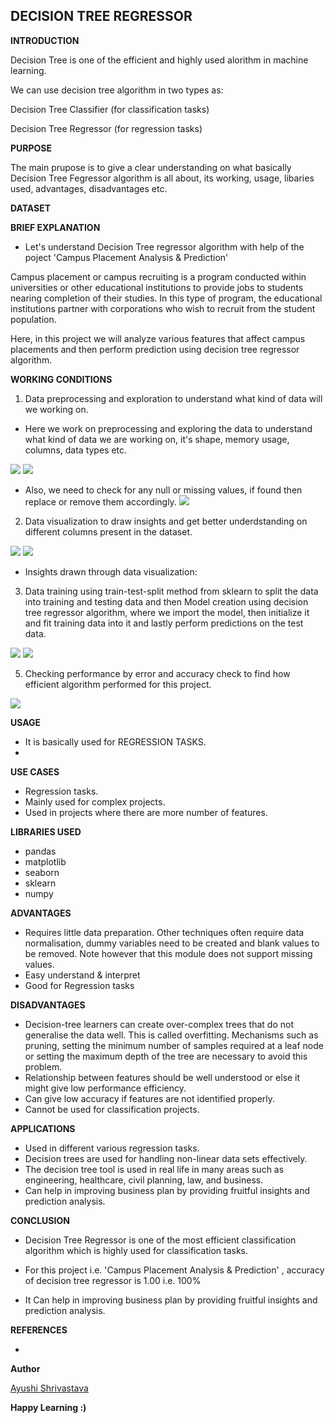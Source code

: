 ## **DECISION TREE REGRESSOR**

**INTRODUCTION**

Decision Tree is one of the efficient and highly used alorithm in machine learning.

We can use decision tree algorithm in two types as:

Decision Tree Classifier (for classification tasks)

Decision Tree Regressor (for regression tasks)

**PURPOSE**

The main prupose is to give a clear understanding on what basically Decision Tree Fegressor algorithm is all about, its working, usage, libaries used, advantages, disadvantages etc.

**DATASET**




**BRIEF EXPLANATION**
- Let's understand Decision Tree regressor algorithm with help of the poject 'Campus Placement Analysis & Prediction' 

Campus placement or campus recruiting is a program conducted within universities or other educational institutions to provide jobs to students nearing completion of their studies. In this type of program, the educational institutions partner with corporations who wish to recruit from the student population.


Here, in this project we will analyze various features that affect campus placements and then perform prediction using decision tree regressor algorithm.



**WORKING CONDITIONS**
1.  Data preprocessing and exploration to understand what kind of data will we working on.

- Here we work on preprocessing and exploring the data to understand what kind of data we are working on, it's shape, memory usage, columns, data types etc.

![](https://github.com/ayushi424/DS-ScriptsNook/blob/main/Machine%20Learning/Algorithms/Decision%20Tree%20Regressor/Images/dtr1.jpg)
![](https://github.com/ayushi424/DS-ScriptsNook/blob/main/Machine%20Learning/Algorithms/Decision%20Tree%20Regressor/Images/dtr2.jpg)

- Also, we need to check for any null or missing values, if found then replace or remove them accordingly.
![](https://github.com/ayushi424/DS-ScriptsNook/blob/main/Machine%20Learning/Algorithms/Decision%20Tree%20Regressor/Images/dtr3.jpg)

2.  Data visualization to draw insights and get better underdstanding on different columns present in the dataset.

![](https://github.com/ayushi424/DS-ScriptsNook/blob/main/Machine%20Learning/Algorithms/Decision%20Tree%20Regressor/Images/dtr4.jpg)
![](https://github.com/ayushi424/DS-ScriptsNook/blob/main/Machine%20Learning/Algorithms/Decision%20Tree%20Regressor/Images/dtr5.jpg)

- Insights drawn through data visualization:


3. Data training using train-test-split method from sklearn to split the data into training and testing data and then  Model creation using decision tree regressor algorithm, where we import the model, then initialize it and fit training data into it and lastly perform predictions on the test data.

![](https://github.com/ayushi424/DS-ScriptsNook/blob/main/Machine%20Learning/Algorithms/Decision%20Tree%20Regressor/Images/dtr6.jpg)
![](https://github.com/ayushi424/DS-ScriptsNook/blob/main/Machine%20Learning/Algorithms/Decision%20Tree%20Regressor/Images/dtr7.jpg)



5.  Checking performance by error and accuracy check to find how efficient algorithm performed for this project.

![](https://github.com/ayushi424/DS-ScriptsNook/blob/main/Machine%20Learning/Algorithms/Decision%20Tree%20Regressor/Images/dtr8.jpg)




**USAGE**
- It is basically used for REGRESSION TASKS.
- 

**USE CASES**
- Regression tasks.
- Mainly used for complex projects.
- Used in projects where there are more number of features.

**LIBRARIES USED**
- pandas
- matplotlib
- seaborn
- sklearn
- numpy

**ADVANTAGES**
- Requires little data preparation. Other techniques often require data normalisation, dummy variables need to be created and blank values to be removed. Note however that this module does not support missing values.
- Easy understand & interpret
- Good for Regression tasks


**DISADVANTAGES**
- Decision-tree learners can create over-complex trees that do not generalise the data well. This is called overfitting. Mechanisms such as pruning, setting the minimum number of samples required at a leaf node or setting the maximum depth of the tree are necessary to avoid this problem.
- Relationship between features should be well understood or else it might give low performance efficiency.
- Can give low accuracy if features are not identified properly.
- Cannot be used for classification projects.

**APPLICATIONS**

- Used in different various regression tasks.
- Decision trees are used for handling non-linear data sets effectively.
- The decision tree tool is used in real life in many areas such as engineering, healthcare, civil planning, law, and business.
- Can help in improving business plan by providing fruitful insights and prediction analysis.

**CONCLUSION**

*  Decision Tree Regressor is one of the most efficient classification algorithm which is highly used for classification tasks.

*  For this project i.e. 'Campus Placement Analysis & Prediction'  , accuracy of decision tree regressor is 1.00 i.e. 100%

*  It Can help in improving business plan by providing fruitful insights and prediction analysis.


**REFERENCES**

- 


**Author**

[Ayushi Shrivastava](https://github.com/ayushi424)

**Happy Learning :)**
